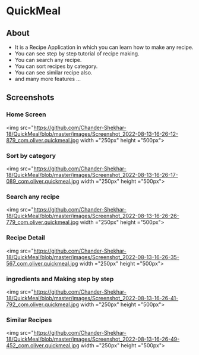 # QuickMeal

## About
* It is a Recipe Application in which you can learn how to make any recipe.
* You can see step by step tutorial of recipe making.
* You can search any recipe.
* You can sort recipes by category.
* You can see similar recipe also.
* and many more features ...

## Screenshots

### Home Screen
<img src="https://github.com/Chander-Shekhar-18/QuickMeal/blob/master/images/Screenshot_2022-08-13-16-26-12-879_com.oliver.quickmeal.jpg width ="250px" height ="500px">

### Sort by category
<img src="https://github.com/Chander-Shekhar-18/QuickMeal/blob/master/images/Screenshot_2022-08-13-16-26-17-089_com.oliver.quickmeal.jpg width ="250px" height ="500px">

### Search any recipe
<img src="https://github.com/Chander-Shekhar-18/QuickMeal/blob/master/images/Screenshot_2022-08-13-16-26-26-779_com.oliver.quickmeal.jpg width ="250px" height ="500px">

### Recipe Detail
<img src="https://github.com/Chander-Shekhar-18/QuickMeal/blob/master/images/Screenshot_2022-08-13-16-26-35-567_com.oliver.quickmeal.jpg width ="250px" height ="500px">

### ingredients and Making step by step
<img src="https://github.com/Chander-Shekhar-18/QuickMeal/blob/master/images/Screenshot_2022-08-13-16-26-41-792_com.oliver.quickmeal.jpg width ="250px" height ="500px">

### Similar Recipes
<img src="https://github.com/Chander-Shekhar-18/QuickMeal/blob/master/images/Screenshot_2022-08-13-16-26-49-452_com.oliver.quickmeal.jpg width ="250px" height ="500px">
